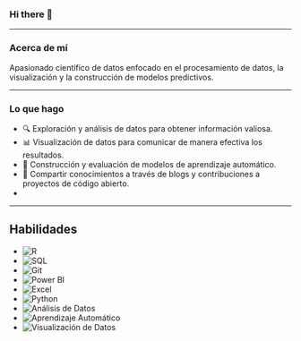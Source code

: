 ### Hi there 👋

---

### Acerca de mí

Apasionado científico de datos enfocado en el procesamiento de datos, la visualización y la construcción de modelos predictivos.

---
### Lo que hago 

 - 🔍 Exploración y análisis de datos para obtener información valiosa.
 - 📊 Visualización de datos para comunicar de manera efectiva los resultados.
 - 🤖 Construcción y evaluación de modelos de aprendizaje automático.
 - 📝 Compartir conocimientos a través de blogs y contribuciones a proyectos de código abierto.
 - 
---


## Habilidades

- ![R](https://img.shields.io/badge/-R-blue)
- ![SQL](https://img.shields.io/badge/-SQL-red)
- ![Git](https://img.shields.io/badge/-Git-black)
- ![Power BI](https://img.shields.io/badge/-Power%20BI-blue)
- ![Excel](https://img.shields.io/badge/-Excel-green)
- ![Python](https://img.shields.io/badge/-Python-yellow)
- ![Análisis de Datos](https://img.shields.io/badge/-An%C3%A1lisis%20de%20Datos-blue)
- ![Aprendizaje Automático](https://img.shields.io/badge/-Aprendizaje%20Autom%C3%A1tico-green)
- ![Visualización de Datos](https://img.shields.io/badge/-Visualizaci%C3%B3n%20de%20Datos-orange)

